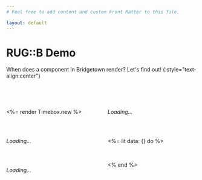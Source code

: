 ```yaml
---
# Feel free to add content and custom Front Matter to this file.

layout: default
---
```


# RUG::B Demo

When does a component in Bridgetown render? Let's find out!
{:style="text-align:center"}

<section style="margin-block-start: 4rem; display: grid; grid-template-columns: 1fr 1fr; gap: 2rem">

  <%= render Timebox.new %>

  <turbo-frame id="timeboxed" src="/timebox/">
    <p><em>Loading…</em></p>
  </turbo-frame>

  <time-box-lit>
    <p slot="loading"><em>Loading…</em></p>
  </time-box-lit>

  <%= lit data: {} do %>
    <time-box-lit>
      <p slot="loading"><em>Loading…</em></p>
    </time-box-lit>
  <% end %>
</section>
